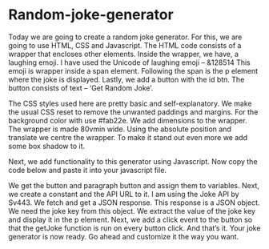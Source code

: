 # Random-joke-generator

Today we are going to create a random joke generator. For this, we are going to use HTML, CSS and Javascript.
The HTML code consists of a wrapper that encloses other elements. Inside the wrapper, we have, a laughing emoji. I have used the Unicode of laughing emoji – &128514 This emoji is wrapper inside a span element. Following the span is the p element where the joke is displayed. Lastly, we add a button with the id btn. The button consists of text – ‘Get Random Joke’.

The CSS styles used here are pretty basic and self-explanatory. We make the usual CSS reset to remove the unwanted paddings and margins. For the background color with use #fab22e. We add dimensions to the wrapper. The wrapper is made 80vmin wide. Using the absolute position and translate we centre the wrapper. To make it stand out even more we add some box shadow to it.

Next, we add functionality to this generator using Javascript. Now copy the code below and paste it into your javascript file.

We get the button and paragraph button and assign them to variables. Next, we create a constant and the API URL to it. I am using the Joke API by Sv443. We fetch and get a JSON response. This response is a JSON object. We need the joke key from this object. We extract the value of the joke key and display it in the p element.
Next, we add a click event to the button so that the getJoke function is run on every button click. And that’s it. Your joke generator is now ready. Go ahead and customize it the way you want.
